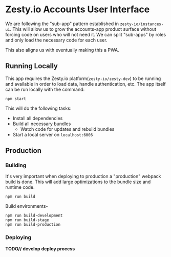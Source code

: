 # Zesty.io Accounts User Interface

We are following the "sub-app" pattern established in `zesty-io/instances-ui`. This will allow us to grow the accounts-app product surface without forcing code on users who will not need it. We can split "sub-apps" by roles and only load the necessary code for each user.

This also aligns us with eventually making this a PWA.

## Running Locally

This app requires the Zesty.io platform(`zesty-io/zesty-dev`) to be running and available in order to load data, handle authentication, etc. The app itself can be run locally with the command:

    npm start

This will do the following tasks:

* Install all dependencies
* Build all necessary bundles
  * Watch code for updates and rebuild bundles
* Start a local server on `localhost:6006`

## Production

### Building

It's very important when deploying to production a "production" webpack build is done. This will add large optimizations to the bundle size and runtime code.

    npm run build

Build environments-

    npm run build-development
    npm run build-stage
    npm run build-production


### Deploying

**TODO// develop deploy process**
